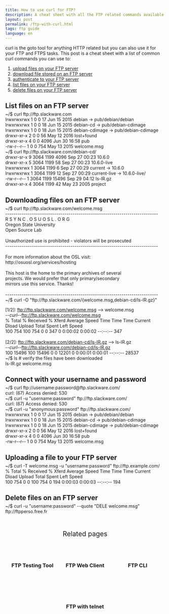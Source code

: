 ```yaml
---
title: How to use curl for FTP?
description: A cheat sheet with all the FTP related commands available from curl - examples to upload files, download file, list files, delete file, etc...
layout: post
permalink: /ftp-with-curl.html
tags: ftp guide
language: en
---
```


<style>
h2 { margin-bottom: 5px; }
</style>

curl is the goto tool for anything HTTP related but you can also use it for your FTP and FTPS tasks. This post is a cheat sheet with a list of common curl commands you can use to:
1. [upload files on your FTP server](#uploading-a-file-to-your-ftp-server)
2. [download file stored on an FTP server](#downloading-files-on-an-ftp-server)
3. [authenticate to your FTP server](#connect-with-your-username-and-password)
4. [list files on your FTP server](#list-files-on-an-ftp-server)
5. [delete files on your FTP server](#delete-files-on-an-ftp-server)

## List files on an FTP server
<div class="terminal">
<span class="prompt">~/$ </span>curl ftp://ftp.slackware.com<br>
<span class="stdout">
lrwxrwxrwx    1 0        0              17 Jun 15  2015 debian -> pub/debian/debian<br>
lrwxrwxrwx    1 0        0              18 Jun 15  2015 debian-cd -> pub/debian-cdimage<br>
lrwxrwxrwx    1 0        0              18 Jun 15  2015 debian-cdimage -> pub/debian-cdimage<br>
drwxr-xr-x    2 0        0              56 May 12  2016 lost+found<br>
drwxr-xr-x    4 0        0            4096 Jun 30 16:58 pub<br>
-rw-r--r--    1 0        0             754 May 13  2015 welcome.msg<br>
</span>
<span class="prompt">~/$ </span>curl ftp://ftp.slackware.com/debian-cd/<br>
<span class="stdout">
drwxr-sr-x    9 3064     1199         4096 Sep 27 00:23 10.6.0<br>
drwxr-xr-x    5 3064     1199           58 Sep 27 00:23 10.6.0-live<br>
lrwxrwxrwx    1 3064     1199            6 Sep 27 00:29 current -> 10.6.0<br>
lrwxrwxrwx    1 3064     1199           12 Sep 27 00:29 current-live -> 10.6.0-live/<br>
-rw-r--r--    1 3064     1199        15496 Sep 29 04:12 ls-lR.gz<br>
drwxr-xr-x    4 3064     1199           42 May 23  2005 project<br>
</span>
</div>

## Downloading files on an FTP server
<div class="terminal">
<span class="prompt">~/$ </span>curl ftp://ftp.slackware.com/welcome.msg<br>
<span class="stdout">
---------------------------------------------------------------------------<br>
                      R S Y N C . O S U O S L . O R G<br>
                          Oregon State University<br>
                              Open Source Lab<br>
<br>
       Unauthorized use is prohibited - violators will be prosecuted<br>
---------------------------------------------------------------------------<br>
<br>
                For more information about the OSL visit:<br>
                    http://osuosl.org/services/hosting<br>
<br>
          This host is the home to the primary archives of several<br>
           projects.  We would prefer that only primary/secondary<br>
                    mirrors use this service.  Thanks!<br>
<br>
---------------------------------------------------------------------------<br>
</span>
<span class="prompt">~/$ </span>curl -O "ftp://ftp.slackware.com/{welcome.msg,debian-cd/ls-lR.gz}"<br>
<span class="stdout">

[1/2]: ftp://ftp.slackware.com/welcome.msg --> welcome.msg<br>
--_curl_--ftp://ftp.slackware.com/welcome.msg<br>
  % Total    % Received % Xferd  Average Speed   Time    Time     Time  Current<br>
                                 Dload  Upload   Total   Spent    Left  Speed<br>
100   754  100   754    0     0    347      0  0:00:02  0:00:02 --:--:--   347<br>
<br>
[2/2]: ftp://ftp.slackware.com/debian-cd/ls-lR.gz --> ls-lR.gz<br>
--_curl_--ftp://ftp.slackware.com/debian-cd/ls-lR.gz<br>
100 15496  100 15496    0     0  12201      0  0:00:01  0:00:01 --:--:-- 28537<br>
</span>
<span class="prompt">~/$ </span>ls <span class="comment"># verify the files have been downloaded</span><br>
<span class="stdout">
ls-lR.gz	welcome.msg<br>
</span>
</div>

## Connect with your username and password
<div class="terminal">
<span class="prompt">~/$ </span>curl ftp://username:password@ftp.slackware.com/<br>
<span class="stdout">
curl: (67) Access denied: 530<br>
</span>
<span class="prompt">~/$ </span>curl -u "username:password" ftp://ftp.slackware.com/<br>
<span class="stdout">
curl: (67) Access denied: 530<br>
</span>
<span class="prompt">~/$ </span>curl -u "anonymous:password" ftp://ftp.slackware.com/<br>
<span class="stdout">
lrwxrwxrwx    1 0        0              17 Jun 15  2015 debian -> pub/debian/debian<br>
lrwxrwxrwx    1 0        0              18 Jun 15  2015 debian-cd -> pub/debian-cdimage<br>
lrwxrwxrwx    1 0        0              18 Jun 15  2015 debian-cdimage -> pub/debian-cdimage<br>
drwxr-xr-x    2 0        0              56 May 12  2016 lost+found<br>
drwxr-xr-x    4 0        0            4096 Jun 30 16:58 pub<br>
-rw-r--r--    1 0        0             754 May 13  2015 welcome.msg<br>
</span>
</div>


## Uploading a file to your FTP server
<div class="terminal">
<span class="prompt">~/$ </span>curl -T welcome.msg -u "username:password" ftp://ftp.example.com/<br>
<span class="stdout">
  % Total    % Received % Xferd  Average Speed   Time    Time     Time  Current<br>
                                 Dload  Upload   Total   Spent    Left  Speed<br>
100   754    0     0  100   754      0    194  0:00:03  0:00:03 --:--:--   194<br>
</span>
</div>

## Delete files on an FTP server
<div class="terminal">
    <span class="prompt">~/$ </span>curl -u "username:password" --quote "DELE welcome.msg" ftp://ftpperso.free.fr<br>
    <span class="stdout">
    </span>
</div>

<script type="application/ld+json">
 {

     "@context": "https://schema.org",
     "@type": "FAQPage",
     "mainEntity": [
         {
             "@type": "Question",
             "name": "How to list files on a FTP server using curl?",
             "acceptedAnswer": {
                 "@type": "Answer",
                 "text": "curl -u \"anonymous:anonymous\" ftp://ftp.slackware.com/debian-cd/"
             }
         },
         {
             "@type": "Question",
             "name": "How to download a file on a FTP server using curl?",
             "acceptedAnswer": {
                 "@type": "Answer",
                 "text": "curl -u \"anonymous:anonymous\" ftp://ftp.slackware.com/welcome.msg"
             }
         },
         {
             "@type": "Question",
             "name": "How to upload a file on a FTP server using curl?",
             "acceptedAnswer": {
                 "@type": "Answer",
                 "text": "curl -T welcome.msg -u \"username:password\" ftp://ftp.example.com/"
             }
         },
         {
             "@type": "Question",
             "name": "How to delete on a FTP server using curl?",
             "acceptedAnswer": {
                 "@type": "Answer",
                 "text": "curl -u \"username:password\" --quote \"DELE welcome.msg\" ftp://ftp.example.com"
             }
         }
     ]
 }
</script>

<div class="related">
    <div class="title">
        Related pages<br>
        <img src="https://mickael.kerjean.me/assets/img/arrow_bottom.png"/>
    </div>
    <div class="related_content">
        <a href="{% post_url 2020-08-04-ftp-testing-tool %}"><h3 class="no-anchor">FTP Testing Tool</h3></a><a href="{% post_url 2019-11-26-ftp-web-client %}"><h3 class="no-anchor">FTP Web Client</h3></a><a href="{% post_url 2020-07-06-ftp-from-the-command-line %}"><h3 class="no-anchor">FTP CLI</h3></a><a href="{% post_url 2021-08-07-ftp-with-telnet %}"><h3 class="no-anchor">FTP with telnet</h3></a>
    </div>
</div>
<style>
 .related{ text-align:center;margin-top:50px;}
 .related .title{
     font-size: 1.5em;
     margin-top: 30px;
 }
 .related .title img{
     animation: bounce 1s infinite alternate;
     width: 16px;
     height: 17px;
 }
 .related .related_content { margin-top:5px; }
 .related .related_content h3 {
     background: var(--bg-color);
     padding: 50px 0;
     border-radius: 5px;
     margin: 0!important;
 }
 .related .related_content a{
     display: inline-block;
     width: calc(33% - 10px);
     padding: 5px;
     text-decoration: none!important;
 }
 .related .related_content a:hover{
     transform: scale(1.1);
     transition: ease 0.3s transform;
 }
 .related .related_content a:hover h3{
     background: var(--emphasis-primary);
     transition: ease 0.3s background;
 }

 @media only screen and (max-width: 550px) {
     .related .related_content a{ width: 100%; }
 }
 @keyframes bounce {
     from {
         transform: translate3d(0,0,0);
     }
     to {
         transform: translate3d(0,-8px,0);
     }
 }
</style>
